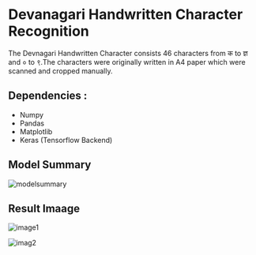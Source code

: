 # Devanagari Handwritten Character Recognition

 The Devnagari Handwritten Character consists 46 characters from क to ज्ञ and ० to ९.The characters were originally written in A4 paper which were scanned and cropped manually.
 
## Dependencies :
 - Numpy
 - Pandas
 - Matplotlib
 - Keras (Tensorflow Backend)
 
 
 
 ## Model Summary
 
 ![modelsummary](https://user-images.githubusercontent.com/69746942/99973025-6b7c9280-2dc7-11eb-9bff-c42fe4dc59b1.jpg)
 
 ## Result Imaage

![image1](https://user-images.githubusercontent.com/69746942/99971981-0d9b7b00-2dc6-11eb-8609-3aee5679a8ec.jpg)

![imag2](https://user-images.githubusercontent.com/69746942/99972074-302d9400-2dc6-11eb-8817-1dba58d5f01c.jpg)


